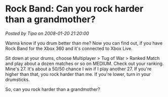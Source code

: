 # Rock Band: Can you rock harder than a grandmother?

*Posted by Tipa on 2008-01-20 21:20:00*

Wanna know if you drum better than me? Now you can find out, if you have Rock Band for the Xbox 360 and it's connected to Xbox Live.

Sit down at your drums, choose Multiplayer > Tug of War > Ranked Match and play about a dozen matches or so on MEDIUM. Check out your ranking. Mine's 27. It's about a 50/50 chance I win if I play another 27. If you're higher than that, you rock harder than me. If you're lower, turn in your drumsticks.

So, can you rock harder than a grandmother?

